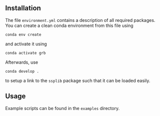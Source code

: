 ## Installation
The file `environment.yml` contains a description of all required packages.
You can create a clean conda environment from this file using
```
conda env create
```
and activate it using
```
conda activate grb
```

Afterwards, use
```
conda develop .
```
to setup a link to the `ssplib` package such that it can be loaded easily.

## Usage
Example scripts can be found in the `examples` directory.